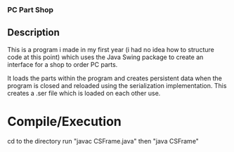 ### PC Part Shop
## Description
This is a program i made in my first year (i had no idea how to structure code at this point) which uses the Java Swing package to create an interface for a shop to order PC parts.

It loads the parts within the program and creates persistent data when the program is closed and reloaded using the serialization implementation. This creates a .ser file which is loaded on each other use. 

# Compile/Execution
cd to the directory
run "javac CSFrame.java"
then "java CSFrame"
